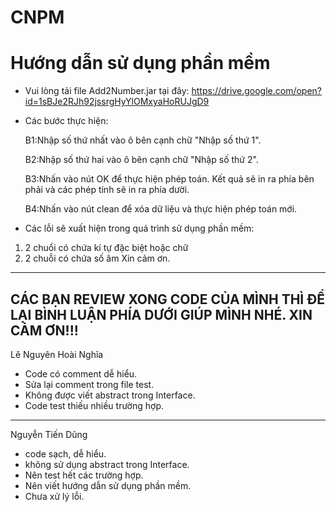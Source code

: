 # CNPM

# Hướng dẫn sử dụng phần mềm
+ Vui lòng tải file Add2Number.jar tại đây: https://drive.google.com/open?id=1sBJe2RJh92jssrgHyYlOMxyaHoRUJgD9
+ Các bước thực hiện:

  B1:Nhập số thứ nhất vào ô bên cạnh chữ "Nhập số thứ 1".
  
  B2:Nhập số thứ hai vào ô bên cạnh chữ "Nhập số thứ 2".
  
  B3:Nhấn vào nút OK để thực hiện phép toán. Kết quả sẽ in ra phía bên phải và các phép tính sẽ in ra phía dười.
  
  B4:Nhấn vào nút clean để xóa dữ liệu và thực hiện phép toán mới.
  
 + Các lỗi sẽ xuất hiện trong quá trình sử dụng phần mềm:
  1. 2 chuổi có chứa kí tự đặc biệt hoặc chữ
  2. 2 chuỗi có chứa số âm
 Xin cảm ơn.
 
 
 ---------------------------------------
 CÁC BẠN REVIEW XONG CODE CỦA MÌNH THÌ ĐỂ LẠI BÌNH LUẬN PHÍA DƯỚI GIÚP MÌNH NHÉ. XIN CẢM ƠN!!!
 ---------------------------------------
 
 Lê Nguyên Hoài Nghĩa
 - Code có comment dễ hiểu.
 - Sửa lại comment trong file test.
 - Không được viết abstract trong Interface.
 - Code test thiếu nhiều trường hợp.
 
---------------------------------------
 Nguyễn Tiến Dũng
 - code sạch, dễ hiểu.
 - không sử dụng abstract trong Interface.
 - Nên test hết các trường hợp.
 - Nên viết hướng dẫn sử dụng phần mềm.
 - Chưa xử lý lỗi.

